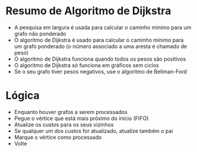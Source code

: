 # Resumo de Algoritmo de Dijkstra
- A pesquisa em largura é usada para calcular o caminho mínimo para um grafo não ponderado
- O algoritmo de Dijkstra é usado para calcular o caminho mínimo para um grafo ponderado (o número associado a uma aresta é chamado de peso)
- O algoritmo de Dijkstra funciona quando todos os pesos são positivos
- O algoritmo de Dijkstra só funciona em gráficos sem ciclos
- Se o seu grafo tiver pesos negativos, use o algoritmo de Bellman-Ford

# Lógica
- Enquanto houver grafos a serem processados
- Pegue o vértice que está mais próximo do início (FIFO)
- Atualize os custos para os seus vizinhos
- Se qualquer um dos custos for atualizado, atualize também o pai
- Marque o vértice como processado
- Volte